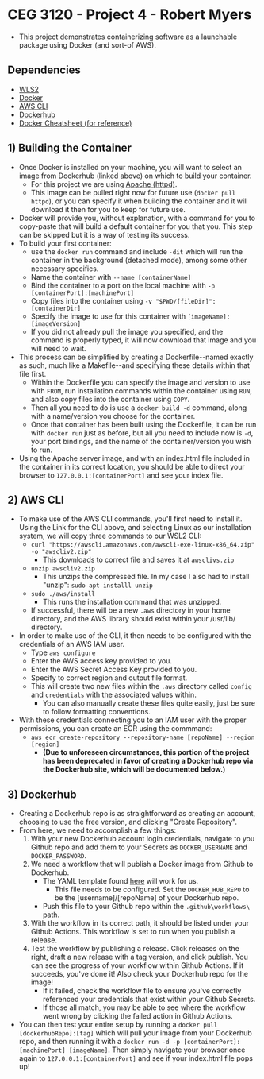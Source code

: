# CEG 3120 - Project 4 - Robert Myers

* This project demonstrates containerizing software as a launchable package using Docker (and sort-of AWS).

## Dependencies

* [WLS2](https://docs.microsoft.com/en-us/windows/wsl/install-win10)
* [Docker](https://www.docker.com/)
* [AWS CLI](https://docs.aws.amazon.com/cli/latest/userguide/cli-chap-install.html)
* [Dockerhub](https://www.docker.com/products/docker-hub)
* [Docker Cheatsheet (for reference)](https://dockerlabs.collabnix.com/docker/cheatsheet/)

## 1) Building the Container
* Once Docker is installed on your machine, you will want to select an image from Dockerhub (linked above) on which to build your container. 
  * For this project we are using [Apache (httpd)](https://hub.docker.com/_/httpd).
  * This image can be pulled right now for future use (```docker pull httpd```), or you can specify it when building the container and it will download it then for you to keep for future use.
* Docker will provide you, without explanation, with a command for you to copy-paste that will build a default container for you that you. This step can be skipped but it is a way of testing its success.
* To build your first container: 
  *  use the ```docker run``` command and include ```-dit``` which will run the container in the background (detached mode), among some other necessary specifics.
  *  Name the container with ```--name [containerName]```
  *  Bind the container to a port on the local machine with ```-p [containerPort]:[machinePort]```
  *  Copy files into the container using ```-v "$PWD/[fileDir]":[containerDir]```
  *  Specify the image to use for this container with ```[imageName]:[imageVersion]```
  *  If you did not already pull the image you specified, and the command is properly typed, it will now download that image and you will need to wait.
* This process can be simplified by creating a Dockerfile--named exactly as such, much like a Makefile--and specifying these details within that file first.
  * Within the Dockerfile you can specify the image and version to use with ```FROM```, run installation commands within the container using ```RUN```, and also copy files into the container using ```COPY```.
  * Then all you need to do is use a ```docker build -d``` command, along with a name/version you choose for the container.
  * Once that container has been built using the Dockerfile, it can be run with ```docker run``` just as before, but all you need to include now is ```-d```, your port bindings, and the name of the container/version you wish to run.
* Using the Apache server image, and with an index.html file included in the container in its correct location, you should be able to direct your browser to ```127.0.0.1:[containerPort]``` and see your index file.

## 2) AWS CLI
* To make use of the AWS CLI commands, you'll first need to install it. Using the Link for the CLI above, and selecting Linux as our installation system, we will copy three commands to our WSL2 CLI:
  * ```curl "https://awscli.amazonaws.com/awscli-exe-linux-x86_64.zip" -o "awscliv2.zip"```
    * This downloads to correct file and saves it at ```awsclivs.zip```
  * ```unzip awscliv2.zip```
    * This unzips the compressed file. In my case I also had to install "unzip": ```sudo apt installl unzip```
  * ```sudo ./aws/install```  
    * This runs the installation command that was unzipped.
  * If successful, there will be a new ```.aws``` directory in your home directory, and the AWS library should exist within your /usr/lib/ directory.
* In order to make use of the CLI, it then needs to be configured with the credentials of an AWS IAM user.
  * Type ```aws configure```
  * Enter the AWS access key provided to you.
  * Enter the AWS Secret Access Key provided to you.
  * Specify to correct region and output file format.
  * This will create two new files within the ```.aws``` directory called ```config``` and ```credentials``` with the associated values within.
    * You can also manually create these files quite easily, just be sure to follow formatting conventions.
* With these credentials connecting you to an IAM user with the proper permissions, you can create an ECR using the commmand: 
  * ```aws ecr create-repository --repository-name [repoName] --region [region]``` 
    *  **(Due to unforeseen circumstances, this portion of the project has been deprecated in favor of creating a Dockerhub repo via the Dockerhub site, which will be documented below.)**

## 3) Dockerhub
* Creating a Dockerhub repo is as straightforward as creating an account, choosing to use the free version, and clicking "Create Repository".
* From here, we need to accomplish a few things:
  1. With your new Dockerhub account login credentials, navigate to you Github repo and add them to your Secrets as ```DOCKER_USERNAME``` and ```DOCKER_PASSWORD```.
  2. We need a workflow that will publish a Docker image from Github to Dockerhub.
     * The YAML template found [here](https://docs.github.com/en/actions/guides/publishing-docker-images#publishing-images-to-docker-hub) will work for us.
       * This file needs to be configured. Set the ```DOCKER_HUB_REPO``` to be the [username]/[repoName] of your Dockerhub repo.
     * Push this file to your Github repo within the ```.github\workflows\``` path.
  3. With the workflow in its correct path, it should be listed under your Github Actions. This workflow is set to run when you publish a release. 
  4. Test the workflow by publishing a release. Click releases on the right, draft a new release with a tag version, and click publish. You can see the progress of your workflow within Github Actions. If it succeeds, you've done it! Also check your Dockerhub repo for the image!
     * If it failed, check the workflow file to ensure you've correctly referenced your credentials that exist within your Github Secrets.
     * If those all match, you may be able to see where the workflow went wrong by clicking the failed action in Github Actions.
* You can then test your entire setup by running a ```docker pull [dockerhubRepo]:[tag]``` which will pull your image from your Dockerhub repo, and then running it with a ```docker run -d -p [containerPort]:[machinePort] [imageName]```. Then simply navigate your browser once again to ```127.0.0.1:[containerPort]``` and see if your index.html file pops up!

